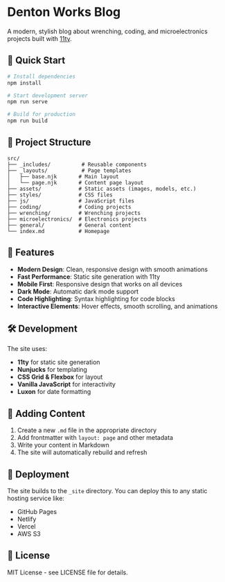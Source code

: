# Denton Works Blog

A modern, stylish blog about wrenching, coding, and microelectronics projects built with [11ty](https://www.11ty.dev/).

## 🚀 Quick Start

```bash
# Install dependencies
npm install

# Start development server
npm run serve

# Build for production
npm run build
```

## 📁 Project Structure

```
src/
├── _includes/          # Reusable components
├── _layouts/           # Page templates
│   ├── base.njk       # Main layout
│   └── page.njk       # Content page layout
├── assets/            # Static assets (images, models, etc.)
├── styles/            # CSS files
├── js/                # JavaScript files
├── coding/            # Coding projects
├── wrenching/         # Wrenching projects
├── microelectronics/  # Electronics projects
├── general/           # General content
└── index.md           # Homepage
```

## 🎨 Features

- **Modern Design**: Clean, responsive design with smooth animations
- **Fast Performance**: Static site generation with 11ty
- **Mobile First**: Responsive design that works on all devices
- **Dark Mode**: Automatic dark mode support
- **Code Highlighting**: Syntax highlighting for code blocks
- **Interactive Elements**: Hover effects, smooth scrolling, and animations

## 🛠️ Development

The site uses:
- **11ty** for static site generation
- **Nunjucks** for templating
- **CSS Grid & Flexbox** for layout
- **Vanilla JavaScript** for interactivity
- **Luxon** for date formatting

## 📝 Adding Content

1. Create a new `.md` file in the appropriate directory
2. Add frontmatter with `layout: page` and other metadata
3. Write your content in Markdown
4. The site will automatically rebuild and refresh

## 🚀 Deployment

The site builds to the `_site` directory. You can deploy this to any static hosting service like:
- GitHub Pages
- Netlify
- Vercel
- AWS S3

## 📄 License

MIT License - see LICENSE file for details.
